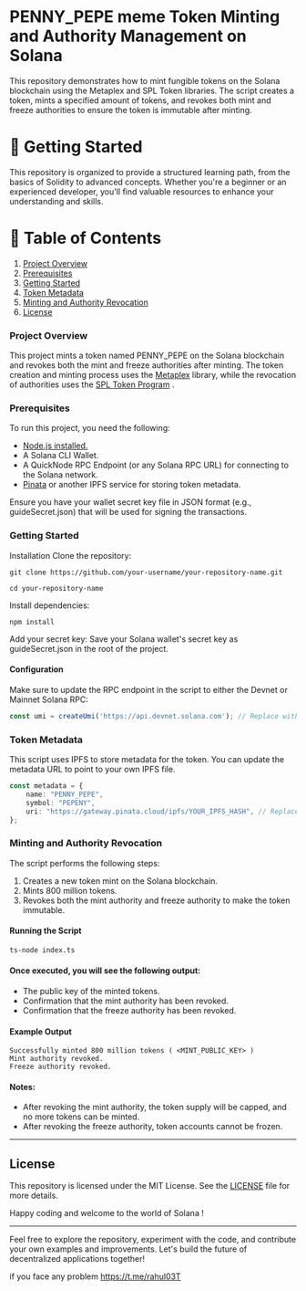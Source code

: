 # PENNY_PEPE meme Token Minting and Authority Management on Solana
This repository demonstrates how to mint fungible tokens on the Solana blockchain using the Metaplex and SPL Token libraries. The script creates a token, mints a specified amount of tokens, and revokes both mint and freeze authorities to ensure the token is immutable after minting.


# 🚀 Getting Started
This repository is organized to provide a structured learning path, from the basics of Solidity to advanced concepts. Whether you're a beginner or an experienced developer, you'll find valuable resources to enhance your understanding and skills.

# 📜 Table of Contents
1. [Project Overview](#project-overview)
2. [Prerequisites](#prerequisites)
3. [Getting Started](#getting-started)
4. [Token Metadata](#token-metadata)
5. [Minting and Authority Revocation](#minting-and-authority-revocation)
6. [License](#license)

### Project Overview

This project mints a token named PENNY_PEPE on the Solana blockchain and revokes both the mint and freeze authorities after minting. The token creation and minting process uses the [Metaplex](https://solana.com/developers/courses/tokens-and-nfts/nfts-with-metaplex)  library, while the revocation of authorities uses the [SPL Token Program](https://spl.solana.com/token) .


### Prerequisites

To run this project, you need the following:

- [Node.js installed.]()
- A Solana CLI Wallet.
- A QuickNode RPC Endpoint (or any Solana RPC URL) for connecting to the Solana network.
- [Pinata](https://pinata.cloud/) or another IPFS service for storing token metadata.

Ensure you have your wallet secret key file in JSON format (e.g., guideSecret.json) that will be used for signing the transactions.
### Getting Started

Installation
Clone the repository:

```
git clone https://github.com/your-username/your-repository-name.git
```

```
cd your-repository-name
```
Install dependencies:

```
npm install
```

Add your secret key:
Save your Solana wallet's secret key as guideSecret.json in the root of the project.

####  Configuration

Make sure to update the RPC endpoint in the script to either the Devnet or Mainnet Solana RPC:

```typescript
const umi = createUmi('https://api.devnet.solana.com'); // Replace with your QuickNode or Solana RPC Endpoint

```

### Token Metadata

This script uses IPFS to store metadata for the token. You can update the metadata URL to point to your own IPFS file.

```typescript
const metadata = {
    name: "PENNY_PEPE",
    symbol: "PEPENY",
    uri: "https://gateway.pinata.cloud/ipfs/YOUR_IPFS_HASH", // Replace with your IPFS URL
};

```

### Minting and Authority Revocation
The script performs the following steps:

1. Creates a new token mint on the Solana blockchain.
2. Mints 800 million tokens.
3. Revokes both the mint authority and freeze authority to make the token immutable.

#### Running the Script
```bash
ts-node index.ts
```

#### Once executed, you will see the following output:

- The public key of the minted tokens.
- Confirmation that the mint authority has been revoked.
- Confirmation that the freeze authority has been revoked.

#### Example Output
```
Successfully minted 800 million tokens ( <MINT_PUBLIC_KEY> )
Mint authority revoked.
Freeze authority revoked.
```
 #### Notes:
- After revoking the mint authority, the token supply will be capped, and no more tokens can be minted.
- After revoking the freeze authority, token accounts cannot be frozen.

---
## License

This repository is licensed under the MIT License. See the [LICENSE](LICENSE) file for more details.

Happy coding and welcome to the world of Solana !

---

Feel free to explore the repository, experiment with the code, and contribute your own examples and improvements. Let's build the future of decentralized applications together!

if you face any problem https://t.me/rahul03T
